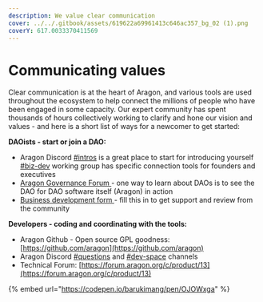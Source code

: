 ```yaml
---
description: We value clear communication
cover: ../../.gitbook/assets/619622a69961413c646ac357_bg_02 (1).png
coverY: 617.0033370411569
---
```


# Communicating values

Clear communication is at the heart of Aragon, and various tools are used throughout the ecosystem to help connect the millions of people who have been engaged in some capacity. Our expert community has spent thousands of hours collectively working to clarify and hone our vision and values - and here is a short list of ways for a newcomer to get started:



**DAOists - start or join a DAO:**

* Aragon Discord [#intros](https://discord.gg/ATbzCJRA) is a great place to start for introducing yourself [#biz-dev](https://discord.gg/TnkR229C) working group has specific connection tools for founders and executives
* [Aragon Governance Forum ](https://forum.aragon.org)- one way to learn about DAOs is to see the DAO for DAO software itself (Aragon) in action
* [Business development form ](https://forms.gle/tWfJa1tcsxyL7eV88?\_imcp=1)- fill this in to get support and review from the community



**Developers - coding and coordinating with the tools:**

* Aragon Github - Open source GPL goodness: [https://github.com/aragon](https://github.com/aragon)
* Aragon Discord [#questions](https://discord.gg/XgCeeKYd) and [#dev-space](https://discord.gg/nSDwG5tf) channels
* Technical Forum: [https://forum.aragon.org/c/product/13](https://forum.aragon.org/c/product/13)

{% embed url="https://codepen.io/barukimang/pen/OJOWxga" %}

